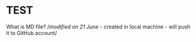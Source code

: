 # TEST

What is MD file? /*modified on 21 June* - created in local machine - will push it to GitHub account/
